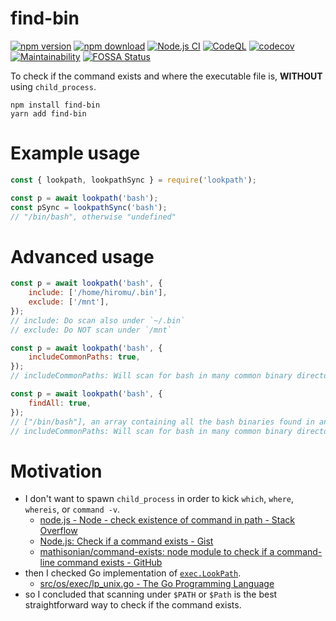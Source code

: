 # find-bin

[![npm version](https://badge.fury.io/js/find-bin.svg)](https://badge.fury.io/js/find-bin)
[![npm download](https://img.shields.io/npm/dt/find-bin.svg)](https://www.npmjs.com/package/find-bin)
[![Node.js CI](https://github.com/otiai10/find-bin/workflows/Node.js%20CI/badge.svg)](https://github.com/otiai10/find-bin/actions/)
[![CodeQL](https://github.com/otiai10/find-bin/actions/workflows/codeql-analysis.yml/badge.svg)](https://github.com/otiai10/find-bin/actions/workflows/codeql-analysis.yml)
[![codecov](https://codecov.io/gh/otiai10/find-bin/branch/master/graph/badge.svg)](https://codecov.io/gh/otiai10/find-bin)
[![Maintainability](https://api.codeclimate.com/v1/badges/1cc9237695a7bd8e3d60/maintainability)](https://codeclimate.com/github/otiai10/find-bin/maintainability)
[![FOSSA Status](https://app.fossa.com/api/projects/git%2Bgithub.com%2Fotiai10%2Ffind-bin.svg?type=shield)](https://app.fossa.com/projects/git%2Bgithub.com%2Fotiai10%2Ffind-bin?ref=badge_shield)

To check if the command exists and where the executable file is, **WITHOUT** using `child_process`.

```
npm install find-bin
yarn add find-bin
```

# Example usage

```js
const { lookpath, lookpathSync } = require('lookpath');

const p = await lookpath('bash');
const pSync = lookpathSync('bash');
// "/bin/bash", otherwise "undefined"
```

# Advanced usage

```js
const p = await lookpath('bash', {
    include: ['/home/hiromu/.bin'],
    exclude: ['/mnt'],
});
// include: Do scan also under `~/.bin`
// exclude: Do NOT scan under `/mnt`
```

```js
const p = await lookpath('bash', {
    includeCommonPaths: true,
});
// includeCommonPaths: Will scan for bash in many common binary directories, not just those specified in PATH
```

```js
const p = await lookpath('bash', {
    findAll: true,
});
// ["/bin/bash"], an array containing all the bash binaries found in any path
// includeCommonPaths: Will scan for bash in many common binary directories, not just those specified in PATH
```

# Motivation

-   I don't want to spawn `child_process` in order to kick `which`, `where`, `whereis`, or `command -v`.
    -   [node.js - Node - check existence of command in path - Stack Overflow](https://stackoverflow.com/questions/34953168/node-check-existence-of-command-in-path/)
    -   [Node.js: Check if a command exists - Gist](https://gist.github.com/jmptable/7a3aa580efffdef50fa9f0dd3d068d6f)
    -   [mathisonian/command-exists: node module to check if a command-line command exists - GitHub](https://github.com/mathisonian/command-exists)
-   then I checked Go implementation of [`exec.LookPath`](https://golang.org/pkg/os/exec/#LookPath).
    -   [src/os/exec/lp_unix.go - The Go Programming Language](https://golang.org/src/os/exec/lp_unix.go?s=928:970#L24)
-   so I concluded that scanning under `$PATH` or `$Path` is the best straightforward way to check if the command exists.

